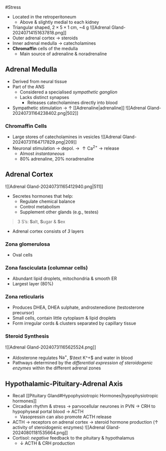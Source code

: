 #Stress

- Located in the retroperitoneum
	- Above & slightly medial to each kidney
- Triangular shaped, $2\times5\times1$ cm, ~4 g
![[Adrenal Gland-20240714151637818.png]]
- Outer adrenal cortex → steroids
- Inner adrenal medulla → catecholamines
- **Chromaffin** cells of the medulla
	- Main source of adrenaline & noradrenaline
## Adrenal Medulla
- Derived from neural tissue
- Part of the ANS
	- Considered a specialised *sympathetic ganglion*
	- Lacks distinct synapses 
		- Releases catecholamines directly into blood
- Sympathetic stimulation → $\uparrow$ [[Adrenaline|adrenaline]] 
 ![[Adrenal Gland-20240731164238402.png|502]] 
### Chromaffin Cells
- Large stores of catecholamines in vesicles
![[Adrenal Gland-20240731164717829.png|209]]
- Neuronal stimulation → depol. → $\uparrow\text{Ca}^{2+}$ → release
	- Almost *instantaneous*
	- 80% adrenaline, 20% noradrenaline
## Adrenal Cortex
![[Adrenal Gland-20240731165412940.png|511]]
- Secretes hormones that help:
	- Regulate chemical balance
	- Control metabolism
	- Supplement other glands (e.g., testes)
> 3 S’s: **S**alt, **S**ugar & **S**ex 
- Adrenal cortex consists of *3* layers 
### Zona glomerulosa
- Oval cells
### Zona fasciculata (columnar cells)
- Abundant lipid droplets, mitochondria & smooth ER
- Largest layer (80%)
### Zona reticularis
- Produces DHEA, DHEA sulphate, androstenedione (testosterone precursor)
- Small cells, contain little cytoplasm & lipid droplets
- Form irregular cords & clusters separated by capillary tissue
### Steroid Synthesis
![[Adrenal Gland-20240731165625524.png]]
- Aldosterone regulates $\text{Na}^+$, $\text K^+$ and water in blood
- Pathways determined by the *differential expression of steroidogenic enzymes* within the different adrenal zones
## Hypothalamic-Pituitary-Adrenal Axis
- Recall [[Pituitary Gland#Hypophysiotropic Hormones|hypophysiotropic hormones]]
- Circadian rhythm & stress → parvocellular neurones in PVN → CRH to hypophyseal portal blood → ACTH 
	- Vasopressin can also promote ACTH release
- ACTH → receptors on adrenal cortex → steroid hormone production ($\uparrow$ activity of steroidogenic enzymes)
![[Adrenal Gland-20240801181535664.png]]
- Cortisol: *negative* feedback to the pituitary & hypothalamus
	- $\downarrow$ ACTH & CRH production